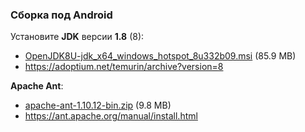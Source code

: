 ### Сборка под Android

Установите **JDK** версии **1.8** (8):

- [OpenJDK8U-jdk_x64_windows_hotspot_8u332b09.msi](https://github.com/adoptium/temurin8-binaries/releases/download/jdk8u332-b09/OpenJDK8U-jdk_x64_windows_hotspot_8u332b09.msi) (85.9 MB)
- https://adoptium.net/temurin/archive?version=8

**Apache Ant**:

- [apache-ant-1.10.12-bin.zip](https://dlcdn.apache.org//ant/binaries/apache-ant-1.10.12-bin.zip) (9.8 MB)
- https://ant.apache.org/manual/install.html
